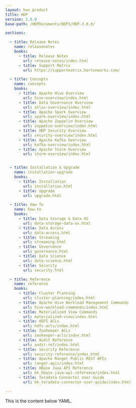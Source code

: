 ```yaml
---
layout: hwx_product
title: HDP
version: 3.0.0
base-path: /HDPDocuments/HDP3/HDP-3.0.0/

sections:

  - title: Release Notes
    name: releasenotes
    books:
      - title: Release Notes
        url: release-notes/index.html
      - title: Support Matrix
        url: https://supportmatrix.hortonworks.com/

  - title: Concepts
    name: concepts
    books:
      - title: Apache Hive Overview
        url: hive-overview/index.html
      - title: Data Governance Overview
        url: atlas-overview/index.html
      - title: Apache Spark Overview
        url: spark-overview/index.html
      - title: Apache Zeppelin Overview
        url: zeppelin-overview/index.html
      - title: HDP Security Overview
        url: security-overview/index.html
      - title: Apache Kafka Overview
        url: kafka-overview/index.html
      - title: Apache Storm Overview
        url: storm-overview/index.html


  - title: Installation & Upgrade
    name: installation-upgrade
    books:
      - title: Installation
        url: installation.html
      - title: Upgrade
        url: upgrade.html

  - title: How To
    name: how-to
    books:
      - title: Data Storage & Data OS
        url: data-storage-data-os.html
      - title: Data Access
        url: data-access.html
      - title: Streaming
        url: streaming.html
      - title: Governance
        url: governance.html
      - title: Data Science
        url: data-science.html
      - title: Security
        url: security.html

  - title: Reference
    name: reference
    books:
      - title: Cluster Planning
        url: cluster-planning/index.html
      - title: Apache Hive Workload Management Commands
        url: hive-workload-commands/index.html
      - title: Materialized View Commands
        url: materialized-view/index.html
      - title: HDFS ACLs
        url: hdfs-acls/index.html
      - title: ZooKeeper ACLs
        url: zookeeper-acls/index.html
      - title: Audit Reference
        url: audit-ref/index.html
      - title: Security Reference
        url: security-reference/index.html
      - title: Apache Ranger Public REST APIs
        url: ranger-apis/index.html
      - title: HBase Java API Reference
        url: bk_hbase-java-api-reference/index.html
      - title: Teradata Connector User Guide
        url: bk_teradata-connector-user-guide/index.html

---
```


This is the content below YAML.
